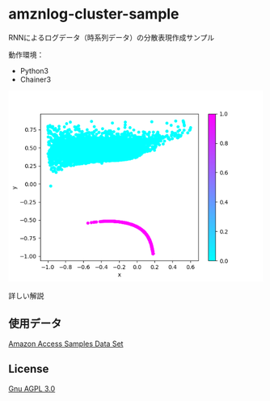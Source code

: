 # amznlog-cluster-sample

RNNによるログデータ（時系列データ）の分散表現作成サンプル

動作環境：

* Python3
* Chainer3

![result](result.png)

詳しい解説

## 使用データ

[Amazon Access Samples Data Set][1]

## License

[Gnu AGPL 3.0](LICENSE)

[1]: https://archive.ics.uci.edu/ml/datasets/Amazon+Access+Samples
